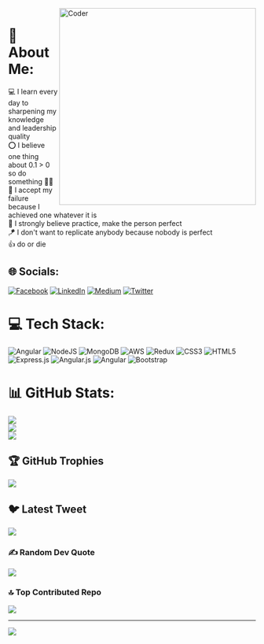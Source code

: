 
<img align="right" src="https://media4.giphy.com/media/qgQUggAC3Pfv687qPC/giphy.gif" alt="Coder" width="400">

# 💫 About Me:
💻 I learn every day to sharpening my knowledge and leadership quality<br>⭕️ I believe one thing about 0.1 > 0 so do something ✌🏻<br>🏹 I accept my failure because I achieved one whatever it is<br>🥊 I strongly believe practice, make the person perfect<br>🪁 I don't want to replicate anybody because nobody is perfect<br>👍 do or die <br>


## 🌐 Socials:
[![Facebook](https://img.shields.io/badge/Facebook-%231877F2.svg?logo=Facebook&logoColor=white)](https://facebook.com/https://www.facebook.com/profile.php?id=100008792555505&mibextid=ZbWKwL) [![LinkedIn](https://img.shields.io/badge/LinkedIn-%230077B5.svg?logo=linkedin&logoColor=white)](https://linkedin.com/in/linkedin.com/in/dina-dinakaran-97807b17a) [![Medium](https://img.shields.io/badge/Medium-12100E?logo=medium&logoColor=white)](https://medium.com/@medium.com/@dinadinakaran143) [![Twitter](https://img.shields.io/badge/Twitter-%231DA1F2.svg?logo=Twitter&logoColor=white)](https://twitter.com/https://twitter.com/dinadinakaran12) 

# 💻 Tech Stack:
![Angular](https://img.shields.io/badge/angular-%23DD0031.svg?style=for-the-badge&logo=angular&logoColor=white) ![NodeJS](https://img.shields.io/badge/node.js-6DA55F?style=for-the-badge&logo=node.js&logoColor=white) ![MongoDB](https://img.shields.io/badge/MongoDB-%234ea94b.svg?style=for-the-badge&logo=mongodb&logoColor=white) ![AWS](https://img.shields.io/badge/AWS-%23FF9900.svg?style=for-the-badge&logo=amazon-aws&logoColor=white) ![Redux](https://img.shields.io/badge/redux-%23593d88.svg?style=for-the-badge&logo=redux&logoColor=white) ![CSS3](https://img.shields.io/badge/css3-%231572B6.svg?style=for-the-badge&logo=css3&logoColor=white) ![HTML5](https://img.shields.io/badge/html5-%23E34F26.svg?style=for-the-badge&logo=html5&logoColor=white) ![Express.js](https://img.shields.io/badge/express.js-%23404d59.svg?style=for-the-badge&logo=express&logoColor=%2361DAFB) ![Angular.js](https://img.shields.io/badge/angular.js-%23E23237.svg?style=for-the-badge&logo=angularjs&logoColor=white) ![Angular](https://img.shields.io/badge/angular-%23DD0031.svg?style=for-the-badge&logo=angular&logoColor=white) ![Bootstrap](https://img.shields.io/badge/bootstrap-%23563D7C.svg?style=for-the-badge&logo=bootstrap&logoColor=white)
# 📊 GitHub Stats:
![](https://github-readme-stats.vercel.app/api?username=DinaDinakaran&theme=dark&hide_border=true&include_all_commits=false&count_private=false)<br/>
![](https://github-readme-streak-stats.herokuapp.com/?user=DinaDinakaran&theme=dark&hide_border=true)<br/>
![](https://github-readme-stats.vercel.app/api/top-langs/?username=DinaDinakaran&theme=dark&hide_border=true&include_all_commits=false&count_private=false&layout=compact)

## 🏆 GitHub Trophies
![](https://github-profile-trophy.vercel.app/?username=DinaDinakaran&theme=radical&no-frame=true&no-bg=true&margin-w=4)

## 🐦 Latest Tweet
[![](https://gtce.itsvg.in/api?username=https://twitter.com/dinadinakaran12)](https://github.com/VishwaGauravIn/github-twitter-card-embed)

### ✍️ Random Dev Quote
![](https://quotes-github-readme.vercel.app/api?type=vetical&theme=radical)

### 🔝 Top Contributed Repo
![](https://github-contributor-stats.vercel.app/api?username=DinaDinakaran&limit=5&theme=dark&combine_all_yearly_contributions=true)

---
[![](https://visitcount.itsvg.in/api?id=DinaDinakaran&icon=0&color=0)](https://visitcount.itsvg.in)

<!-- Proudly created with GPRM ( https://gprm.itsvg.in ) -->
